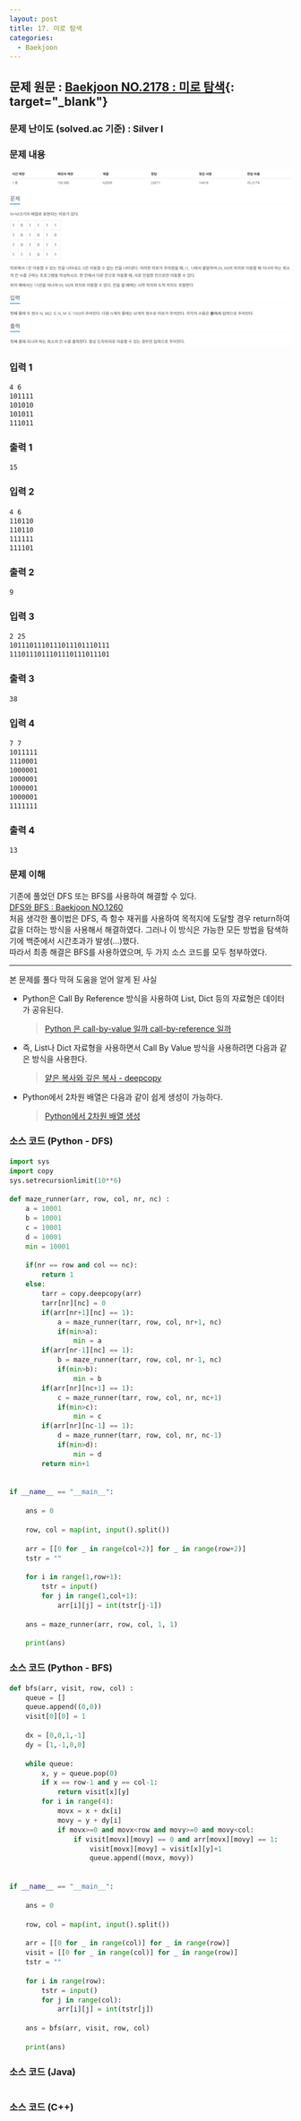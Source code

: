 ```yaml
---
layout: post
title: 17. 미로 탐색
categories:
  - Baekjoon
---
```


## 문제 원문 : [Baekjoon NO.2178 : 미로 탐색](https://www.acmicpc.net/problem/2178){: target="\_blank"}

### 문제 난이도 (solved.ac 기준) : Silver I

### 문제 내용

![2178_maze_search](/assets/images/Baekjoon/2178_maze_search.PNG)

### 입력 1

```
4 6
101111
101010
101011
111011
```

### 출력 1

```
15
```

### 입력 2

```
4 6
110110
110110
111111
111101
```

### 출력 2

```
9
```

### 입력 3

```
2 25
1011101110111011101110111
1110111011101110111011101
```

### 출력 3

```
38
```

### 입력 4

```
7 7
1011111
1110001
1000001
1000001
1000001
1000001
1111111
```

### 출력 4

```
13
```

### 문제 이해

기존에 풀었던 DFS 또는 BFS를 사용하여 해결할 수 있다.  
[DFS와 BFS : Baekjoon NO.1260](<http://takeaimk.tk/baekjoon/2020/01/23/(Baekjoon)1260_DFS_BFS.html>)  
처음 생각한 풀이법은 DFS, 즉 함수 재귀를 사용하여 목적지에 도달할 경우 return하여 값을 더하는 방식을 사용해서 해결하였다.
그러나 이 방식은 가능한 모든 방법을 탐색하기에 백준에서 시간초과가 발생(...)했다.  
따라서 최종 해결은 BFS를 사용하였으며, 두 가지 소스 코드를 모두 첨부하였다.

---

본 문제를 풀다 막혀 도움을 얻어 알게 된 사실

- Python은 Call By Reference 방식을 사용하여 List, Dict 등의 자료형은 데이터가 공유된다.
  > [Python 은 call-by-value 일까 call-by-reference 일까](https://www.pymoon.com/entry/Python-%EC%9D%80-callbyvalue-%EC%9D%BC%EA%B9%8C-callbyreference-%EC%9D%BC%EA%B9%8C)
- 즉, List나 Dict 자료형을 사용하면서 Call By Value 방식을 사용하려면 다음과 같은 방식을 사용한다.
  > [얕은 복사와 깊은 복사 - deepcopy](https://wikidocs.net/16038)
- Python에서 2차원 배열은 다음과 같이 쉽게 생성이 가능하다.
  > [Python에서 2차원 배열 생성](https://andrew0409.tistory.com/53)

### 소스 코드 (Python - DFS)

```python
import sys
import copy
sys.setrecursionlimit(10**6)

def maze_runner(arr, row, col, nr, nc) :
    a = 10001
    b = 10001
    c = 10001
    d = 10001
    min = 10001

    if(nr == row and col == nc):
        return 1
    else:
        tarr = copy.deepcopy(arr)
        tarr[nr][nc] = 0
        if(arr[nr+1][nc] == 1):
            a = maze_runner(tarr, row, col, nr+1, nc)
            if(min>a):
                min = a
        if(arr[nr-1][nc] == 1):
            b = maze_runner(tarr, row, col, nr-1, nc)
            if(min>b):
                min = b
        if(arr[nr][nc+1] == 1):
            c = maze_runner(tarr, row, col, nr, nc+1)
            if(min>c):
                min = c
        if(arr[nr][nc-1] == 1):
            d = maze_runner(tarr, row, col, nr, nc-1)
            if(min>d):
                min = d
        return min+1


if __name__ == "__main__":

    ans = 0

    row, col = map(int, input().split())

    arr = [[0 for _ in range(col+2)] for _ in range(row+2)]
    tstr = ""

    for i in range(1,row+1):
        tstr = input()
        for j in range(1,col+1):
            arr[i][j] = int(tstr[j-1])

    ans = maze_runner(arr, row, col, 1, 1)

    print(ans)


```

### 소스 코드 (Python - BFS)

```python
def bfs(arr, visit, row, col) :
    queue = []
    queue.append((0,0))
    visit[0][0] = 1

    dx = [0,0,1,-1]
    dy = [1,-1,0,0]

    while queue:
        x, y = queue.pop(0)
        if x == row-1 and y == col-1:
            return visit[x][y]
        for i in range(4):
            movx = x + dx[i]
            movy = y + dy[i]
            if movx>=0 and movx<row and movy>=0 and movy<col:
                if visit[movx][movy] == 0 and arr[movx][movy] == 1:
                    visit[movx][movy] = visit[x][y]+1
                    queue.append((movx, movy))


if __name__ == "__main__":

    ans = 0

    row, col = map(int, input().split())

    arr = [[0 for _ in range(col)] for _ in range(row)]
    visit = [[0 for _ in range(col)] for _ in range(row)]
    tstr = ""

    for i in range(row):
        tstr = input()
        for j in range(col):
            arr[i][j] = int(tstr[j])

    ans = bfs(arr, visit, row, col)

    print(ans)


```

### 소스 코드 (Java)

```java

```

### 소스 코드 (C++)

```cpp


```
